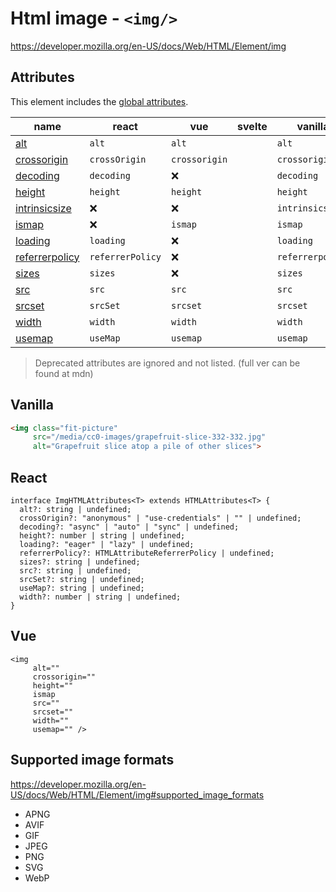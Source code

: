 # Html image - `<img/>`

https://developer.mozilla.org/en-US/docs/Web/HTML/Element/img

## Attributes

This element includes the [global attributes](https://developer.mozilla.org/en-US/docs/Web/HTML/Global_attributes).

| name                                                                                                                                          | react            | vue                                                                      | svelte | vanilla          | supported?     |
| --------------------------------------------------------------------------------------------------------------------------------------------- | ---------------- | ------------------------------------------------------------------------ | ------ | ---------------- | -------------- |
| [alt](https://developer.mozilla.org/en-US/docs/Web/HTML/Element/img#attr-alt) | `alt`    | `alt`                                                         |        | `alt`    | ✅             |
| [crossorigin](https://developer.mozilla.org/en-US/docs/Web/HTML/Element/img#attr-crossorigin) | `crossOrigin` | `crossorigin` |        | `crossorigin` | ✅ |
| [decoding](https://developer.mozilla.org/en-US/docs/Web/HTML/Element/img#attr-decoding) | `decoding` | ❌                                                      |        | `decoding` | ✅             |
| [height](https://developer.mozilla.org/en-US/docs/Web/HTML/Element/img#attr-height) | `height`     | `height`                                                             |        | `height`     | ✅             |
| [intrinsicsize](https://developer.mozilla.org/en-US/docs/Web/HTML/Element/img#attr-intrinsicsize) | ❌    | ❌                                               |        | `intrinsicsize` | ❌            |
| [ismap](https://developer.mozilla.org/en-US/docs/Web/HTML/Element/img#attr-ismap) | ❌   | `ismap`                                                       |        | `ismap` | ✅             |
| [loading](https://developer.mozilla.org/en-US/docs/Web/HTML/Element/img#attr-loading) | `loading` | ❌                                                            |        | `loading` | 🧪 |
| [referrerpolicy](https://developer.mozilla.org/en-US/docs/Web/HTML/Element/img#attr-referrerpolicy) | `referrerPolicy` | ❌                                                       |        | `referrerpolicy` | ✅             |
| [sizes](https://developer.mozilla.org/en-US/docs/Web/HTML/Element/img#attr-sizes) | `sizes`      | ❌                                                                  |        | `sizes`   | ✅             |
| [src](https://developer.mozilla.org/en-US/docs/Web/HTML/Element/img#attr-src) | `src`        | `src`                                                                |        | `src`        | ✅             |
| [srcset](https://developer.mozilla.org/en-US/docs/Web/HTML/Element/img#attr-srcset) | `srcSet`     | `srcset`                                                            |        | `srcset`    | ✅             |
| [width](https://developer.mozilla.org/en-US/docs/Web/HTML/Element/img#attr-width) | `width` | `width` | | `width` | ✅ |
| [usemap](https://developer.mozilla.org/en-US/docs/Web/HTML/Element/img#attr-usemap) | `useMap` | `usemap` | | `usemap` | ✅ |

> Deprecated attributes are ignored and not listed. (full ver can be found at mdn)



## Vanilla

```html
<img class="fit-picture"
     src="/media/cc0-images/grapefruit-slice-332-332.jpg"
     alt="Grapefruit slice atop a pile of other slices">
```





## React

```tsx
interface ImgHTMLAttributes<T> extends HTMLAttributes<T> {
  alt?: string | undefined;
  crossOrigin?: "anonymous" | "use-credentials" | "" | undefined;
  decoding?: "async" | "auto" | "sync" | undefined;
  height?: number | string | undefined;
  loading?: "eager" | "lazy" | undefined;
  referrerPolicy?: HTMLAttributeReferrerPolicy | undefined;
  sizes?: string | undefined;
  src?: string | undefined;
  srcSet?: string | undefined;
  useMap?: string | undefined;
  width?: number | string | undefined;
}
```



## Vue

```vue
<img
     alt="" 
     crossorigin="" 
     height="" 
     ismap 
     src=""
     srcset="" 
     width=""
     usemap="" />
```





## Supported image formats

https://developer.mozilla.org/en-US/docs/Web/HTML/Element/img#supported_image_formats

- APNG
- AVIF
- GIF
- JPEG
- PNG
- SVG
- WebP
